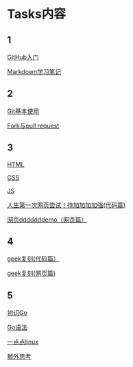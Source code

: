 # Tasks内容
## 1
[GitHub入门](https://github.com/StrayPumpkin/Task/blob/main/GitHub%E5%85%A5%E9%97%A8.md)

[Markdown学习笔记](https://github.com/StrayPumpkin/Task/blob/main/Markdown%E4%BD%BF%E7%94%A8%E7%AC%94%E8%AE%B0.md)
## 2
[Git基本使用](https://github.com/StrayPumpkin/Task/blob/main/Git%E5%9F%BA%E6%9C%AC%E4%BD%BF%E7%94%A8.md)

[Fork与pull request](https://github.com/StrayPumpkin/Task/blob/main/Fork%E4%B8%8EPull%20request.md)
## 3
[HTML](https://github.com/StrayPumpkin/Task/blob/master/HTML.md)

[CSS](https://github.com/StrayPumpkin/Task/blob/master/CSS.md)

[JS](https://github.com/StrayPumpkin/Task/blob/master/JavaScript.md)

[人生第一次网页尝试！待加加加加强(代码篇)](https://github.com/StrayPumpkin/Task/blob/master/demo.html)

[网页dddddddemo（网页篇）](http://127.0.0.1:5500/demo.html)

## 4
[geek复刻(代码篇）](https://github.com/StrayPumpkin/Task/blob/main/geek%E5%A4%8D%E5%88%BB.html)

[geek复刻(网页篇)](https://straypumpkin.github.io/)
## 5
[初识Go ]()

[Go语法 ]()

[一点点linux ]()

[额外思考]()

